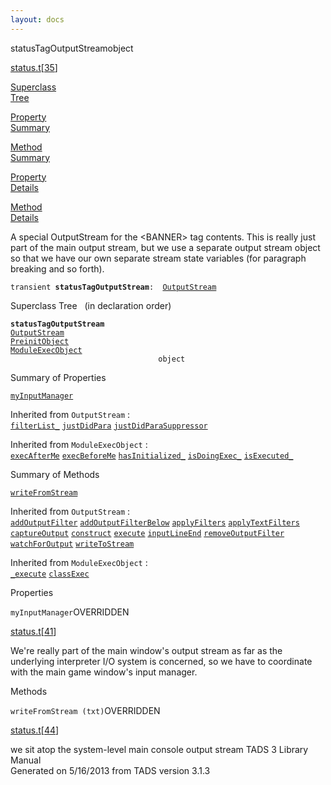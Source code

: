```yaml
---
layout: docs
---
```

<span class="title">statusTagOutputStream</span><span class="type">object</span>

[status.t](../file/status.t.html)\[[35](../source/status.t.html#35)\]

[Superclass  
Tree](#_SuperClassTree_)

[Property  
Summary](#_PropSummary_)

[Method  
Summary](#_MethodSummary_)

[Property  
Details](#_Properties_)

[Method  
Details](#_Methods_)



A special OutputStream for the \<BANNER\> tag contents. This is really
just part of the main output stream, but we use a separate output stream
object so that we have our own separate stream state variables (for
paragraph breaking and so forth).

`transient `**`statusTagOutputStream`**` :   `[`OutputStream`](../object/OutputStream.html)



<span id="_SuperClassTree_"></span>



<span class="hdln">Superclass Tree</span>   (in declaration order)



**`statusTagOutputStream`**  
[`OutputStream`](../object/OutputStream.html)  
[`PreinitObject`](../object/PreinitObject.html)  
[`ModuleExecObject`](../object/ModuleExecObject.html)  
`                                 object`  
<span id="_PropSummary_"></span>



<span class="hdln">Summary of Properties</span>  



[`myInputManager`](#myInputManager)

Inherited from `OutputStream` :  
[`filterList_`](../object/OutputStream.html#filterList_) [`justDidPara`](../object/OutputStream.html#justDidPara) [`justDidParaSuppressor`](../object/OutputStream.html#justDidParaSuppressor)



Inherited from `ModuleExecObject` :  
[`execAfterMe`](../object/ModuleExecObject.html#execAfterMe) [`execBeforeMe`](../object/ModuleExecObject.html#execBeforeMe) [`hasInitialized_`](../object/ModuleExecObject.html#hasInitialized_) [`isDoingExec_`](../object/ModuleExecObject.html#isDoingExec_) [`isExecuted_`](../object/ModuleExecObject.html#isExecuted_)

<span id="_MethodSummary_"></span>



<span class="hdln">Summary of Methods</span>  



[`writeFromStream`](#writeFromStream)

Inherited from `OutputStream` :  
[`addOutputFilter`](../object/OutputStream.html#addOutputFilter) [`addOutputFilterBelow`](../object/OutputStream.html#addOutputFilterBelow) [`applyFilters`](../object/OutputStream.html#applyFilters) [`applyTextFilters`](../object/OutputStream.html#applyTextFilters) [`captureOutput`](../object/OutputStream.html#captureOutput) [`construct`](../object/OutputStream.html#construct) [`execute`](../object/OutputStream.html#execute) [`inputLineEnd`](../object/OutputStream.html#inputLineEnd) [`removeOutputFilter`](../object/OutputStream.html#removeOutputFilter) [`watchForOutput`](../object/OutputStream.html#watchForOutput) [`writeToStream`](../object/OutputStream.html#writeToStream)



Inherited from `ModuleExecObject` :  
[`_execute`](../object/ModuleExecObject.html#_execute) [`classExec`](../object/ModuleExecObject.html#classExec)

<span id="_Properties_"></span>



<span class="hdln">Properties</span>  



<span id="myInputManager"></span>

`myInputManager`<span class="rem">OVERRIDDEN</span>

[status.t](../file/status.t.html)\[[41](../source/status.t.html#41)\]



We're really part of the main window's output stream as far as the
underlying interpreter I/O system is concerned, so we have to coordinate
with the main game window's input manager.



<span id="_Methods_"></span>



<span class="hdln">Methods</span>  



<span id="writeFromStream"></span>

`writeFromStream (txt)`<span class="rem">OVERRIDDEN</span>

[status.t](../file/status.t.html)\[[44](../source/status.t.html#44)\]



we sit atop the system-level main console output stream
TADS 3 Library Manual  
Generated on 5/16/2013 from TADS version 3.1.3


